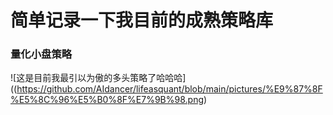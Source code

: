 # 简单记录一下我目前的成熟策略库
### 量化小盘策略
![这是目前我最引以为傲的多头策略了哈哈哈]((https://github.com/AIdancer/lifeasquant/blob/main/pictures/%E9%87%8F%E5%8C%96%E5%B0%8F%E7%9B%98.png)
